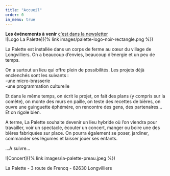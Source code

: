 ```yaml
---
title: "Accueil"
order: 0
in_menu: true
---
```

**Les événements à venir** <a href="https://mailchi.mp/lapalette.org/lagazetteno3-1971?e=202a69079a" target="_blank">c'est dans la newsletter</a>
<br>
![Logo La Palette]({% link images/palette-logo-noir-rectangle.png %})
<br>

La Palette est installée dans un corps de ferme au cœur du village de Longvilliers.
On a beaucoup d’envies, beaucoup d’énergie et un peu de temps.  

On a surtout un lieu qui offre plein de possibilités.
Les projets déjà enclenchés sont les suivants :   
-une micro-brasserie  
-une programmation culturelle  

Et dans le même temps, on écrit le projet, on fait des plans (y compris sur la comète), on monte des murs en paille, on teste des recettes de bières, on ouvre une guinguette éphémère, on rencontre des gens, des partenaires…
Et on rigole bien.

A terme, La Palette souhaite devenir un lieu hybride où l’on viendra pour travailler, voir un spectacle, écouter un concert, manger ou boire une des bières fabriquées sur place. On pourra également se poser, jardiner, commander ses légumes et laisser jouer ses enfants. 

…A suivre…

![Concert]({% link images/la-palette-preau.jpeg %})



La Palette - 3 route de Frencq - 62630 Longvilliers 